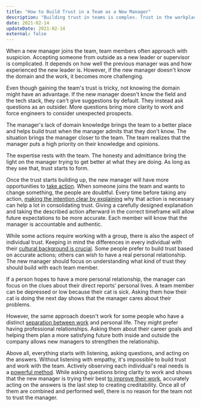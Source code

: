 ```yaml
---
title: "How to Build Trust in a Team as a New Manager"
description: "Building trust in teams is complex. Trust in the workplace is crucial to becoming a successful software engineering manager."
date: 2021-02-14
updateDate: 2021-02-14
external: false
---
```


When a new manager joins the team, team members often approach with suspicion. Accepting someone from outside as a new leader or supervisor is complicated. It depends on how well the previous manager was and how experienced the new leader is. However, if the new manager doesn't know the domain and the work, it becomes more challenging.

Even though gaining the team's trust is tricky, not knowing the domain might have an advantage. If the new manager doesn't know the field and the tech stack, they can't give suggestions by default. They instead ask questions as an outsider. More questions bring more clarity to work and force engineers to consider unexpected prospects.

The manager's lack of domain knowledge brings the team to a better place and helps build trust when the manager admits that they don't know. The situation brings the manager closer to the team. The team realizes that the manager puts a high priority on their knowledge and opinions.

The expertise rests with the team. The honesty and admittance bring the light on the manager trying to get better at what they are doing. As long as they see that, trust starts to form.

Once the trust starts building up, the new manager will have more opportunities to [take action](/managing-partially-distributed-teams/). When someone joins the team and wants to change something, the people are doubtful. Every time before taking any action, [making the intention clear by explaining](/communicating-decisions-in-the-organizations/) why that action is necessary can help a lot in consolidating trust. Giving a carefully designed explanation and taking the described action afterward in the correct timeframe will allow future expectations to be more accurate. Each member will know that the manager is accountable and authentic.

While some actions require working with a group, there is also the aspect of individual trust. Keeping in mind the differences in every individual with their [cultural background is crucial](/books/high-productivity-and-clear-communication-in-different-cultures/). Some people prefer to build trust based on accurate actions; others can wish to have a real personal relationship. The new manager should focus on understanding what kind of trust they should build with each team member.

If a person hopes to have a more personal relationship, the manager can focus on the clues about their direct reports' personal lives. A team member can be depressed or low because their cat is sick. Asking them how their cat is doing the next day shows that the manager cares about their problems.

However, the same approach doesn't work for some people who have a distinct [separation between work](/separation-of-concerns-at-work/) and personal life. They might prefer having professional relationships. Asking them about their career goals and helping them plan a more satisfying future both inside and outside the company allows new managers to strengthen the relationship.

Above all, everything starts with listening, asking questions, and acting on the answers. Without listening with empathy, it's impossible to build trust and work with the team. Actively observing each individual's real needs is a [powerful method](https://www.nonviolentcommunication.com/). While asking questions bring clarity to work and shows that the new manager is trying their best [to improve their work](/managing-partially-distributed-teams/), accurately acting on the answers is the last step to creating creditability. Once all of them are combined and performed well, there is no reason for the team not to trust the manager.
